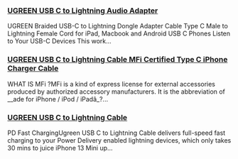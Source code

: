 ### [UGREEN USB C to Lightning Audio Adapter](https://eu.ugreen.com/products/ugreen-usb-c-to-lightning-audio-adapter) ###

UGREEN Braided USB-C to Lightning Dongle Adapter Cable Type C Male to Lightning Female Cord for iPad, Macbook and Android USB C Phones Listen to Your USB-C Devices This work...

### [UGREEN USB C to Lightning Cable MFi Certified Type C iPhone Charger Cable](https://eu.ugreen.com/products/ugreen-usb-c-to-lightning-cable-mfi-certified-type-c-iphone-charger-cable) ###

WHAT IS MFi ?MFi is a kind of express license for external accessories produced by authorized accessory manufacturers. It is the abbreviation of \_\_ade for iPhone / iPod / iPadâ\_?...

### [UGREEN USB C to Lightning Cable](https://eu.ugreen.com/products/ugreen-usb-c-to-lightning-cable) ###

PD Fast ChargingUgreen USB C to Lightning Cable delivers full-speed fast charging to your Power Delivery enabled lightning devices, which only takes 30 mins to juice iPhone 13 Mini up...
